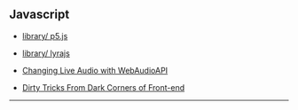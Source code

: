 
## Javascript

* [library/ p5.js](./p5.js/README.md)

* [library/ lyrajs](./lyrajs/README.md)

* [Changing Live Audio with WebAudioAPI](./JSConfBudapest2016--Sam.Bellen--Changing.live.audio.with.WebAudioAPI.md)

* [Dirty Tricks From Dark Corners of Front-end](./JSConf.Iceland.2016--Vitaly.Friedman--Dirty.little.front-end.tricks.md)

---
